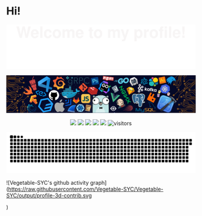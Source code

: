 # Hi!

![](assets/Bottom_up.svg)

<img src="./picture/header_.png" style="zoom:50%;" />

<p align="center">
    <a href="https://github.com/Vegetable-SYC/Vegetable-SYC"><img src="https://img.shields.io/badge/status-updating-brightgreen.svg"></a>
    <a href="https://github.com/python/cpython"><img src="https://img.shields.io/badge/Python-3.12-FF1493.svg"></a>
    <a href="https://github.com/Vegetable-SYC/Vegetable-SYC/graphs/contributors"><img src="https://img.shields.io/github/contributors/Vegetable-SYC/IMU_Fusion_SYC?color=blue"></a>
    <a href="https://github.com/Vegetable-SYC/Vegetable-SYC/stargazers"><img src="https://img.shields.io/github/stars/Vegetable-SYC/IMU_Fusion_SYC.svg?logo=github"></a>
    <a href="https://github.com/Vegetable-SYC/Vegetable-SYC/network/members"><img src="https://img.shields.io/github/forks/Vegetable-SYC/IMU_Fusion_SYC.svg?color=blue&logo=github"></a>
    <img src="https://visitor-badge.laobi.icu/badge?page_id=Vegetable-SYC.Vegetable-SYC" alt="visitors"/>   
</p>

![Vegetable-SYC's github activity graph](https://raw.githubusercontent.com/Vegetable-SYC/Vegetable-SYC/output/github-contribution-grid-snake.svg)

![Vegetable-SYC's github activity graph](https://raw.githubusercontent.com/Vegetable-SYC/Vegetable-SYC/output/profile-3d-contrib.svg

)


